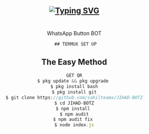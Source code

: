 <div align="center">

## [![Typing SVG](https://readme-typing-svg.herokuapp.com?font=Lemon+milk&color=F70000&lines=Welcome+to+Sahil+WA+Bot+repo;Created+by+Sahil;This+is+a+Bgm+stickerbot;With+more+features)](https://git.io/typing-svg)


# 
WhatsApp Button BOT

     ## TERMUX SET UP
  
## The Easy Method 

```js
GET QR
$ pkg update && pkg upgrade 
$ pkg install bash
$ pkg install git
$ git clone https://github.com/sahilteamx/JIHAD-BOTZ
$ cd JIHAD-BOTZ
$ npm install 
$ npm audit
$ npm audit fix 
$ node index.js
```
      
